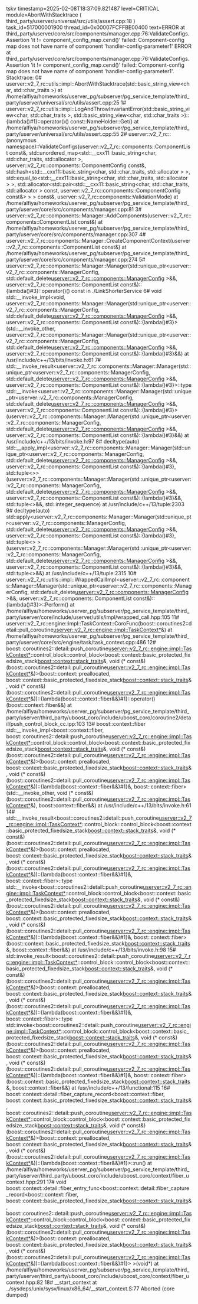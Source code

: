 tskv	timestamp=2025-02-08T18:37:09.821487	level=CRITICAL	module=AbortWithStacktrace ( third_party/userver/universal/src/utils/assert.cpp:18 ) 	task_id=517000001900	thread_id=0x00007FCFFBE00400	text=ERROR at third_party/userver/core/src/components/manager.cpp:76:ValidateConfigs. Assertion 'it != component_config_map.cend()' failed: Component-config map does not have name of component 'handler-config-parameter1'
ERROR at third_party/userver/core/src/components/manager.cpp:76:ValidateConfigs. Assertion 'it != component_config_map.cend()' failed: Component-config map does not have name of component 'handler-config-parameter1'. Stacktrace:
 0# userver::v2_7_rc::utils::impl::AbortWithStacktrace(std::basic_string_view<char, std::char_traits<char> >) at /home/alfiya/homeworks/userver_pg/subserver/pg_service_template/third_party/userver/universal/src/utils/assert.cpp:25
 1# userver::v2_7_rc::utils::impl::LogAndThrowInvariantError(std::basic_string_view<char, std::char_traits<char> >, std::basic_string_view<char, std::char_traits<char> >)::{lambda()#1}::operator()() const::NameHolder::Get() at /home/alfiya/homeworks/userver_pg/subserver/pg_service_template/third_party/userver/universal/src/utils/assert.cpp:55
 2# userver::v2_7_rc::(anonymous namespace)::ValidateConfigs(userver::v2_7_rc::components::ComponentList const&, std::unordered_map<std::__cxx11::basic_string<char, std::char_traits<char>, std::allocator<char> >, userver::v2_7_rc::components::ComponentConfig const&, std::hash<std::__cxx11::basic_string<char, std::char_traits<char>, std::allocator<char> > >, std::equal_to<std::__cxx11::basic_string<char, std::char_traits<char>, std::allocator<char> > >, std::allocator<std::pair<std::__cxx11::basic_string<char, std::char_traits<char>, std::allocator<char> > const, userver::v2_7_rc::components::ComponentConfig const&> > > const&, userver::v2_7_rc::components::ValidationMode) at /home/alfiya/homeworks/userver_pg/subserver/pg_service_template/third_party/userver/core/src/components/manager.cpp:81
 3# userver::v2_7_rc::components::Manager::AddComponents(userver::v2_7_rc::components::ComponentList const&) at /home/alfiya/homeworks/userver_pg/subserver/pg_service_template/third_party/userver/core/src/components/manager.cpp:307
 4# userver::v2_7_rc::components::Manager::CreateComponentContext(userver::v2_7_rc::components::ComponentList const&) at /home/alfiya/homeworks/userver_pg/subserver/pg_service_template/third_party/userver/core/src/components/manager.cpp:274
 5# userver::v2_7_rc::components::Manager::Manager(std::unique_ptr<userver::v2_7_rc::components::ManagerConfig, std::default_delete<userver::v2_7_rc::components::ManagerConfig> >&&, userver::v2_7_rc::components::ComponentList const&)::{lambda()#3}::operator()() const in ./LinkShorterService
 6# void std::__invoke_impl<void, userver::v2_7_rc::components::Manager::Manager(std::unique_ptr<userver::v2_7_rc::components::ManagerConfig, std::default_delete<userver::v2_7_rc::components::ManagerConfig> >&&, userver::v2_7_rc::components::ComponentList const&)::{lambda()#3}>(std::__invoke_other, userver::v2_7_rc::components::Manager::Manager(std::unique_ptr<userver::v2_7_rc::components::ManagerConfig, std::default_delete<userver::v2_7_rc::components::ManagerConfig> >&&, userver::v2_7_rc::components::ComponentList const&)::{lambda()#3}&&) at /usr/include/c++/13/bits/invoke.h:61
 7# std::__invoke_result<userver::v2_7_rc::components::Manager::Manager(std::unique_ptr<userver::v2_7_rc::components::ManagerConfig, std::default_delete<userver::v2_7_rc::components::ManagerConfig> >&&, userver::v2_7_rc::components::ComponentList const&)::{lambda()#3}>::type std::__invoke<userver::v2_7_rc::components::Manager::Manager(std::unique_ptr<userver::v2_7_rc::components::ManagerConfig, std::default_delete<userver::v2_7_rc::components::ManagerConfig> >&&, userver::v2_7_rc::components::ComponentList const&)::{lambda()#3}>(userver::v2_7_rc::components::Manager::Manager(std::unique_ptr<userver::v2_7_rc::components::ManagerConfig, std::default_delete<userver::v2_7_rc::components::ManagerConfig> >&&, userver::v2_7_rc::components::ComponentList const&)::{lambda()#3}&&) at /usr/include/c++/13/bits/invoke.h:97
 8# decltype(auto) std::__apply_impl<userver::v2_7_rc::components::Manager::Manager(std::unique_ptr<userver::v2_7_rc::components::ManagerConfig, std::default_delete<userver::v2_7_rc::components::ManagerConfig> >&&, userver::v2_7_rc::components::ComponentList const&)::{lambda()#3}, std::tuple<>>(userver::v2_7_rc::components::Manager::Manager(std::unique_ptr<userver::v2_7_rc::components::ManagerConfig, std::default_delete<userver::v2_7_rc::components::ManagerConfig> >&&, userver::v2_7_rc::components::ComponentList const&)::{lambda()#3}&&, std::tuple<>&&, std::integer_sequence<unsigned long>) at /usr/include/c++/13/tuple:2303
 9# decltype(auto) std::apply<userver::v2_7_rc::components::Manager::Manager(std::unique_ptr<userver::v2_7_rc::components::ManagerConfig, std::default_delete<userver::v2_7_rc::components::ManagerConfig> >&&, userver::v2_7_rc::components::ComponentList const&)::{lambda()#3}, std::tuple<> >(userver::v2_7_rc::components::Manager::Manager(std::unique_ptr<userver::v2_7_rc::components::ManagerConfig, std::default_delete<userver::v2_7_rc::components::ManagerConfig> >&&, userver::v2_7_rc::components::ComponentList const&)::{lambda()#3}&&, std::tuple<>&&) at /usr/include/c++/13/tuple:2315
10# userver::v2_7_rc::utils::impl::WrappedCallImpl<userver::v2_7_rc::components::Manager::Manager(std::unique_ptr<userver::v2_7_rc::components::ManagerConfig, std::default_delete<userver::v2_7_rc::components::ManagerConfig> >&&, userver::v2_7_rc::components::ComponentList const&)::{lambda()#3}>::Perform() at /home/alfiya/homeworks/userver_pg/subserver/pg_service_template/third_party/userver/core/include/userver/utils/impl/wrapped_call.hpp:105
11# userver::v2_7_rc::engine::impl::TaskContext::CoroFunc(boost::coroutines2::detail::pull_coroutine<userver::v2_7_rc::engine::impl::TaskContext*>&) at /home/alfiya/homeworks/userver_pg/subserver/pg_service_template/third_party/userver/core/src/engine/task/task_context.cpp:486
12# boost::coroutines2::detail::push_coroutine<userver::v2_7_rc::engine::impl::TaskContext*>::control_block::control_block<boost::context::basic_protected_fixedsize_stack<boost::context::stack_traits>&, void (* const&)(boost::coroutines2::detail::pull_coroutine<userver::v2_7_rc::engine::impl::TaskContext*>&)>(boost::context::preallocated, boost::context::basic_protected_fixedsize_stack<boost::context::stack_traits>&, void (* const&)(boost::coroutines2::detail::pull_coroutine<userver::v2_7_rc::engine::impl::TaskContext*>&))::{lambda(boost::context::fiber&&)#1}::operator()(boost::context::fiber&&) at /home/alfiya/homeworks/userver_pg/subserver/pg_service_template/third_party/userver/third_party/uboost_coro/include/uboost_coro/coroutine2/detail/push_control_block_cc.ipp:103
13# boost::context::fiber std::__invoke_impl<boost::context::fiber, boost::coroutines2::detail::push_coroutine<userver::v2_7_rc::engine::impl::TaskContext*>::control_block::control_block<boost::context::basic_protected_fixedsize_stack<boost::context::stack_traits>&, void (* const&)(boost::coroutines2::detail::pull_coroutine<userver::v2_7_rc::engine::impl::TaskContext*>&)>(boost::context::preallocated, boost::context::basic_protected_fixedsize_stack<boost::context::stack_traits>&, void (* const&)(boost::coroutines2::detail::pull_coroutine<userver::v2_7_rc::engine::impl::TaskContext*>&))::{lambda(boost::context::fiber&&)#1}&, boost::context::fiber>(std::__invoke_other, void (* const&)(boost::coroutines2::detail::pull_coroutine<userver::v2_7_rc::engine::impl::TaskContext*>&), boost::context::fiber&&) at /usr/include/c++/13/bits/invoke.h:61
14# std::__invoke_result<boost::coroutines2::detail::push_coroutine<userver::v2_7_rc::engine::impl::TaskContext*>::control_block::control_block<boost::context::basic_protected_fixedsize_stack<boost::context::stack_traits>&, void (* const&)(boost::coroutines2::detail::pull_coroutine<userver::v2_7_rc::engine::impl::TaskContext*>&)>(boost::context::preallocated, boost::context::basic_protected_fixedsize_stack<boost::context::stack_traits>&, void (* const&)(boost::coroutines2::detail::pull_coroutine<userver::v2_7_rc::engine::impl::TaskContext*>&))::{lambda(boost::context::fiber&&)#1}&, boost::context::fiber>::type std::__invoke<boost::coroutines2::detail::push_coroutine<userver::v2_7_rc::engine::impl::TaskContext*>::control_block::control_block<boost::context::basic_protected_fixedsize_stack<boost::context::stack_traits>&, void (* const&)(boost::coroutines2::detail::pull_coroutine<userver::v2_7_rc::engine::impl::TaskContext*>&)>(boost::context::preallocated, boost::context::basic_protected_fixedsize_stack<boost::context::stack_traits>&, void (* const&)(boost::coroutines2::detail::pull_coroutine<userver::v2_7_rc::engine::impl::TaskContext*>&))::{lambda(boost::context::fiber&&)#1}&, boost::context::fiber>(boost::context::basic_protected_fixedsize_stack<boost::context::stack_traits>&, boost::context::fiber&&) at /usr/include/c++/13/bits/invoke.h:98
15# std::invoke_result<boost::coroutines2::detail::push_coroutine<userver::v2_7_rc::engine::impl::TaskContext*>::control_block::control_block<boost::context::basic_protected_fixedsize_stack<boost::context::stack_traits>&, void (* const&)(boost::coroutines2::detail::pull_coroutine<userver::v2_7_rc::engine::impl::TaskContext*>&)>(boost::context::preallocated, boost::context::basic_protected_fixedsize_stack<boost::context::stack_traits>&, void (* const&)(boost::coroutines2::detail::pull_coroutine<userver::v2_7_rc::engine::impl::TaskContext*>&))::{lambda(boost::context::fiber&&)#1}&, boost::context::fiber>::type std::invoke<boost::coroutines2::detail::push_coroutine<userver::v2_7_rc::engine::impl::TaskContext*>::control_block::control_block<boost::context::basic_protected_fixedsize_stack<boost::context::stack_traits>&, void (* const&)(boost::coroutines2::detail::pull_coroutine<userver::v2_7_rc::engine::impl::TaskContext*>&)>(boost::context::preallocated, boost::context::basic_protected_fixedsize_stack<boost::context::stack_traits>&, void (* const&)(boost::coroutines2::detail::pull_coroutine<userver::v2_7_rc::engine::impl::TaskContext*>&))::{lambda(boost::context::fiber&&)#1}&, boost::context::fiber>(boost::context::basic_protected_fixedsize_stack<boost::context::stack_traits>&, boost::context::fiber&&) at /usr/include/c++/13/functional:115
16# boost::context::detail::fiber_capture_record<boost::context::fiber, boost::context::basic_protected_fixedsize_stack<boost::context::stack_traits>&, boost::coroutines2::detail::push_coroutine<userver::v2_7_rc::engine::impl::TaskContext*>::control_block::control_block<boost::context::basic_protected_fixedsize_stack<boost::context::stack_traits>&, void (* const&)(boost::coroutines2::detail::pull_coroutine<userver::v2_7_rc::engine::impl::TaskContext*>&)>(boost::context::preallocated, boost::context::basic_protected_fixedsize_stack<boost::context::stack_traits>&, void (* const&)(boost::coroutines2::detail::pull_coroutine<userver::v2_7_rc::engine::impl::TaskContext*>&))::{lambda(boost::context::fiber&&)#1}>::run() at /home/alfiya/homeworks/userver_pg/subserver/pg_service_template/third_party/userver/third_party/uboost_coro/include/uboost_coro/context/fiber_ucontext.hpp:291
17# void boost::context::detail::fiber_entry_func<boost::context::detail::fiber_capture_record<boost::context::fiber, boost::context::basic_protected_fixedsize_stack<boost::context::stack_traits>&, boost::coroutines2::detail::push_coroutine<userver::v2_7_rc::engine::impl::TaskContext*>::control_block::control_block<boost::context::basic_protected_fixedsize_stack<boost::context::stack_traits>&, void (* const&)(boost::coroutines2::detail::pull_coroutine<userver::v2_7_rc::engine::impl::TaskContext*>&)>(boost::context::preallocated, boost::context::basic_protected_fixedsize_stack<boost::context::stack_traits>&, void (* const&)(boost::coroutines2::detail::pull_coroutine<userver::v2_7_rc::engine::impl::TaskContext*>&))::{lambda(boost::context::fiber&&)#1}> >(void*) at /home/alfiya/homeworks/userver_pg/subserver/pg_service_template/third_party/userver/third_party/uboost_coro/include/uboost_coro/context/fiber_ucontext.hpp:82
18# __start_context at ../sysdeps/unix/sysv/linux/x86_64/__start_context.S:77
Aborted (core dumped)
